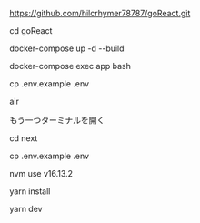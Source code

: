 https://github.com/hilcrhymer78787/goReact.git

cd goReact

docker-compose up -d --build

docker-compose exec app bash

cp .env.example .env

air <!-- go run main.go と同じ意味-->

もう一つターミナルを開く

cd next

cp .env.example .env

nvm use v16.13.2

yarn install

yarn dev

<!-- node v16.13.2 -->
